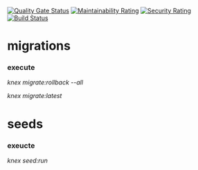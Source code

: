 [![Quality Gate Status](https://sonarcloud.io/api/project_badges/measure?project=ISPP-LinkedPet_backend_isppet&metric=alert_status)](https://sonarcloud.io/dashboard?id=ISPP-LinkedPet_backend_isppet)
[![Maintainability Rating](https://sonarcloud.io/api/project_badges/measure?project=ISPP-LinkedPet_backend_isppet&metric=sqale_rating)](https://sonarcloud.io/dashboard?id=ISPP-LinkedPet_backend_isppet)
[![Security Rating](https://sonarcloud.io/api/project_badges/measure?project=ISPP-LinkedPet_backend_isppet&metric=security_rating)](https://sonarcloud.io/dashboard?id=ISPP-LinkedPet_backend_isppet)
[![Build Status](https://travis-ci.org/ISPP-LinkedPet/backend_isppet.svg?branch=master)](https://travis-ci.org/ISPP-LinkedPet/backend_isppet)


# migrations

### execute
*knex migrate:rollback --all*

*knex migrate:latest*

# seeds
### exeucte
*knex seed:run*
